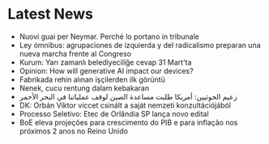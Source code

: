 # Latest News
-  Nuovi guai per Neymar. Perché lo portano in tribunale
-  Ley ómnibus: agrupaciones de izquierda y del radicalismo preparan una nueva marcha frente al Congreso
-  Kurum: Yarı zamanlı belediyeciliğe cevap 31 Mart'ta
-  Opinion: How will generative AI impact our devices?
-  Fabrikada rehin alınan işçilerden ilk görüntü
-  Nenek, cucu rentung dalam kebakaran
-  زعيم الحوثيين: أمريكا طلبت مساعدة الصين لوقف عملياتنا في البحر الأحمر
-  DK: Orbán Viktor viccet csinált a saját nemzeti konzultációjából
-  Processo Seletivo: Etec de Orlândia SP lança novo edital
-  BoE eleva projeções para crescimento do PIB e para inflação nos próximos 2 anos no Reino Unido
